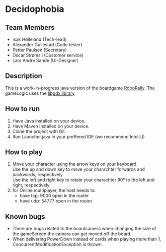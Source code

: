 # Decidophobia

## Team Members
- Isak Hølleland (Tech-lead)
- Alexander Gullestad (Code tester)
- Petter Paulsen (Secretary)
- Oscar Strømsli (Customer service)
- Lars Andre Sande (UI-Designer)

## Description
This is a work-in-progress java version of the boardgame [RoboRally](https://en.wikipedia.org/wiki/RoboRally). The gameLogic uses the [libgdx library](https://libgdx.com/).

## How to run
1. Have Java installed on your device.
2. Have Maven installed on your device.
3. Clone the project with Git.
4. Run Launcher.java in your preffered IDE (we recommend IntelliJ).

## How to play
1. Move your character using the arrow keys on your keyboard. <br>
Use the up and down key to move your charachter forwards and backwards, respectively. <br>
Use the left and right key to rotate your charachter 90° to the left and right, respectively.  
2. for Online multiplayer, the host needs to:  
    * have tcp: 9000 open in the router
    * have udp: 54777 open in the router

## Known bugs
* There are bugs related to the boardcamera when changing the size of the gameScreen the camera can get moved off the board.
* When delivering PowerDown instead of cards when playing more than 1, ConcurrentModificationException is thrown.

